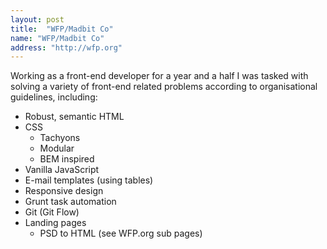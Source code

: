 ```yaml
---
layout: post
title:  "WFP/Madbit Co"
name: "WFP/Madbit Co"
address: "http://wfp.org"
---
```


Working as a front-end developer for a year and a half I was tasked with solving a variety of front-end related problems according to organisational guidelines, including:

- Robust, semantic HTML
- CSS
  - Tachyons
  - Modular
  - BEM inspired
- Vanilla JavaScript
- E-mail templates (using tables)
- Responsive design
- Grunt task automation
- Git (Git Flow)
- Landing pages
  - PSD to HTML (see WFP.org sub pages)
